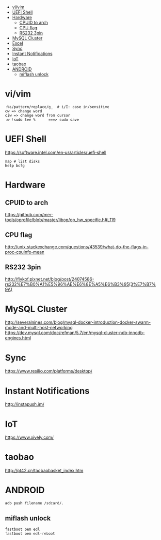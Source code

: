 <!-- TOC -->

- [vi/vim](#vivim)
- [UEFI Shell](#uefi-shell)
- [Hardware](#hardware)
    - [CPUID to arch](#cpuid-to-arch)
    - [CPU flag](#cpu-flag)
    - [RS232 3pin](#rs232-3pin)
- [MySQL Cluster](#mysql-cluster)
- [Excel](#excel)
- [Sync](#sync)
- [Instant Notifications](#instant-notifications)
- [IoT](#iot)
- [taobao](#taobao)
- [ANDROID](#android)
    - [miflash unlock](#miflash-unlock)

<!-- /TOC -->

# vi/vim
    :%s/pattern/replace/g_  # i/I: case in/sensitive
    cw => change word
    ciw => change word from cursor
    :w !sudo tee %      ===> sudo save

# UEFI Shell
https://software.intel.com/en-us/articles/uefi-shell

    map # list disks
    help bcfg

# Hardware
## CPUID to arch
https://github.com/mer-tools/oprofile/blob/master/libop/op_hw_specific.h#L119 

## CPU flag
http://unix.stackexchange.com/questions/43539/what-do-the-flags-in-proc-cpuinfo-mean  

## RS232 3pin
http://flykof.pixnet.net/blog/post/24074586-rs232%E7%B0%A1%E5%96%AE%E6%8E%A5%E6%B3%95(3%E7%B7%9A)

# MySQL Cluster
http://severalnines.com/blog/mysql-docker-introduction-docker-swarm-mode-and-multi-host-networking  
https://dev.mysql.com/doc/refman/5.7/en/mysql-cluster-ndb-innodb-engines.html

# Sync
https://www.resilio.com/platforms/desktop/

# Instant Notifications
http://instapush.im/

# IoT
https://www.xively.com/

# taobao
http://pt42.cn/taobaobasket_index.htm

# ANDROID
    adb push filename /sdcard/.

## miflash unlock
    fastboot oem edl
    fastboot oem edl-reboot